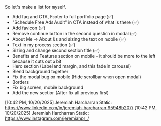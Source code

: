 So let's make a list for myself. 

- Add faq and CTA, Footer to full portfolio page (✅)
- "Schedule Free Ads Audit" in CTA instead of what is there (✅)
- Add favicon (✅)
- Remove continue button in the second question in modal  (✅)
- About Me => About Us and sizing the text on mobile  (✅)
- Text in my process section (✅)
- Sizing and change second section title (✅)
- Benefits and Features section on mobile - it should be more to the left because it cuts out a bit
- Hero section (Label and margin, and this fade in carousel)
- Blend background together
- Fix the modal bug on mobile (Hide scrollbar when open modal)
- Borders
- Fix big screen, mobile background
- Add the new section (After fix all previous first)


[10:42 PM, 10/20/2025] Jeremiah Harcharran Static: https://www.linkedin.com/in/jeremiah-harcharran-95948b207/
[10:42 PM, 10/20/2025] Jeremiah Harcharran Static: https://www.instagram.com/jeremiahpr_/